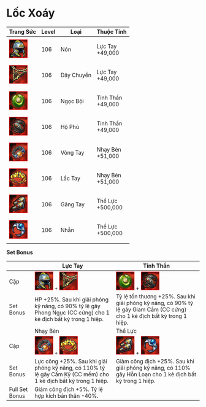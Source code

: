 # Lốc Xoáy

| Trang Sức                                    | Level | Loại       | Thuộc Tính                  |
| -------------------------------------------- | ----- | ---------- | --------------------------- |
| ![](<../../.gitbook/assets/image (771).png>) | 106   | Nón        | <p>Lực Tay<br>+49,000</p>   |
| ![](<../../.gitbook/assets/image (264).png>) | 106   | Dây Chuyền | <p>Lực Tay<br>+49,000</p>   |
| ![](<../../.gitbook/assets/image (540).png>) | 106   | Ngọc Bội   | <p>Tinh Thần<br>+49,000</p> |
| ![](<../../.gitbook/assets/image (231).png>) | 106   | Hộ Phù     | <p>Tinh Thần<br>+49,000</p> |
| ![](<../../.gitbook/assets/image (611).png>) | 106   | Vòng Tay   | <p>Nhạy Bén<br>+51,000</p>  |
| ![](<../../.gitbook/assets/image (706).png>) | 106   | Lắc Tay    | <p>Nhạy Bén<br>+51,000</p>  |
| ![](<../../.gitbook/assets/image (228).png>) | 106   | Găng Tay   | <p>Thể Lực<br>+500,000</p>  |
| ![](<../../.gitbook/assets/image (258).png>) | 106   | Nhẫn       | <p>Thể Lực<br>+500,000</p>  |

&#x20;

**Set Bonus**

|                | Lực Tay                                                                                                         | Tinh Thần                                                                                                                 |
| -------------- | --------------------------------------------------------------------------------------------------------------- | ------------------------------------------------------------------------------------------------------------------------- |
| Cặp            | ![](<../../.gitbook/assets/image (771).png>) + ![](<../../.gitbook/assets/image (264).png>)                     | ![](<../../.gitbook/assets/image (540).png>) + ![](<../../.gitbook/assets/image (231).png>)                               |
| Set Bonus      | HP +25%. Sau khi giải phóng kỹ năng, có 90% tỷ lệ gây Phong Ngục (CC cứng) cho 1 kẻ địch bất kỳ trong 1 hiệp.   | Tỷ lệ tổn thương +25%. Sau khi giải phóng kỹ năng, có 90% tỷ lệ gây Giam Cầm (CC cứng) cho 1 kẻ địch bất kỳ trong 1 hiệp. |
|                | Nhạy Bén                                                                                                        | Thể Lực                                                                                                                   |
| Cặp            | ![](<../../.gitbook/assets/image (611).png>) + ![](<../../.gitbook/assets/image (706).png>)                     | ![](<../../.gitbook/assets/image (228).png>) + ![](<../../.gitbook/assets/image (258).png>)                               |
| Set Bonus      | Lực công +25%. Sau khi giải phóng kỹ năng, có 110% tỷ lệ gây Cấm Kỹ (CC mềm) cho 1 kẻ địch bất kỳ trong 1 hiệp. | Giảm công địch +25%. Sau khi giải phóng kỹ năng, có 110% gây Hỗn Loạn cho 1 kẻ địch bất kỳ trong 1 hiệp.                  |
| Full Set Bonus | Giảm công địch +5%. Tỷ lệ hợp kích bản thân -40%.                                                               |                                                                                                                           |
